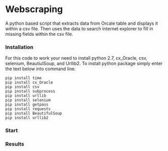# Webscraping

A python based script that extracts data from Orcale table and displays it within a csv file. Then uses the data to search internet explorer to fill in missing fields within the csv file.

### Installation

For this code to work your need to install python 2.7, cx_Oracle, csv, selenium, BeautiulSoup, and Urllib2. To install python package simply enter the text below into command line.

    pip install time
    pip install cx_Oracle
    pip install csv
    pip install subprocess
    pip install urllib
    pip install selenium
    pip install getpass
    pip install requests
    pip install BeautifulSoup
    pip install urllib2

### Start



### Results

